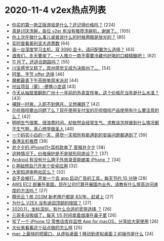 # 2020-11-4 v2ex热点列表

+ [你买的第一款正版游戏是什么？还记得价格吗？](https://www.v2ex.com/t/721728#reply224) [224]
+ [真是讨厌洗碗，各位 v2er 有没有推荐洗碗机，谢谢了。](https://www.v2ex.com/t/721686#reply105) [105]
+ [你上次在做什么事儿或者说什么的时候两眼是放光的？](https://www.v2ex.com/t/721601#reply85) [85]
+ [实时查看美利坚大选票数](https://www.v2ex.com/t/721713#reply64) [64]
+ [装一台深度学习主机，双 3090 显卡，请问配置怎么选择？](https://www.v2ex.com/t/721642#reply63) [63]
+ [酒鬼们，冬天要来了，一人推介一款不需要冷藏也好喝的口粮精酿吧！](https://www.v2ex.com/t/721644#reply62) [62]
+ [11 月了，还适合跑路吗？](https://www.v2ex.com/t/721656#reply55) [55]
+ [川宝感觉又稳了，宾州感觉又成为决胜州了。。](https://www.v2ex.com/t/721732#reply54) [54]
+ [阿里、字节 offer 选择](https://www.v2ex.com/t/721767#reply46) [46]
+ [魔都最美下午茶脱单周末派对](https://www.v2ex.com/t/721592#reply44) [44]
+ [创业项目（雾）-便携小空调](https://www.v2ex.com/t/721700#reply43) [43]
+ [今天从抽屉里翻到广州十一年前的外卖宣传单，这个价格在当年是什么水准？](https://www.v2ex.com/t/721611#reply43) [43]
+ [裸辞一时爽，入职不到俩月，又想裸辞了](https://www.v2ex.com/t/721737#reply42) [42]
+ [花呗借呗要出问题了么？现在使用支付宝的花呗借呗产品使用有什么要注意的么？](https://www.v2ex.com/t/721625#reply42) [42]
+ [明明生气很累、很浪费时间，却依然会经常生气。求教该怎样做到什么情况都不生气啊，真心想学做圣人](https://www.v2ex.com/t/721589#reply40) [40]
+ [一个码农小白的一天，感觉一天把所有能遇到的安装问题都遇到了](https://www.v2ex.com/t/721587#reply39) [39]
+ [香港主机推荐](https://www.v2ex.com/t/721606#reply39) [39]
+ [并夕夕的 iPhone11+耳机砍单了 耍猴并夕夕](https://www.v2ex.com/t/721588#reply38) [38]
+ [这种情况下，价格保护是不是就形同虚设了？](https://www.v2ex.com/t/721638#reply37) [37]
+ [Android 有没有什么牌子外放录音能媲美 iPhone ？](https://www.v2ex.com/t/721623#reply34) [34]
+ [0 基础想自己开发个安卓应用](https://www.v2ex.com/t/721619#reply32) [32]
+ [大家知道电鸭社区么？](https://www.v2ex.com/t/721631#reply32) [32]
+ [会不会被打，开发一个去 app 启动广告的工具，每天节约 10 分钟](https://www.v2ex.com/t/721787#reply28) [28]
+ [AWS EC2 部署在美国，现在公司打算开展国内业务，请教有什么提高访问速度的方法吗？](https://www.v2ex.com/t/721802#reply27) [27]
+ [腾讯云 1 核 2G3M 新老用户都是 83/年，赶紧上](https://www.v2ex.com/t/721822#reply27) [27]
+ [为什么 V2EX 没有返回顶部的按钮？](https://www.v2ex.com/t/721591#reply27) [27]
+ [2020.11，坐标深圳，有什么合适的宽带选择 ？](https://www.v2ex.com/t/721733#reply26) [26]
+ [三周多没吸烟了，每天 1/5 时间拿着烟凑在鼻子里](https://www.v2ex.com/t/721791#reply26) [26]
+ [写了一个 iPhone 12 零售店库存监控 App for macOS，分享给大家使用](https://www.v2ex.com/t/721643#reply26) [26]
+ [大伙来看看这个站点做的怎么样](https://www.v2ex.com/t/721691#reply25) [25]
+ [mac 上最快的把窗口，从虚拟桌面 1 移动到虚拟桌面 2 的操作是什么](https://www.v2ex.com/t/721599#reply24) [24]
